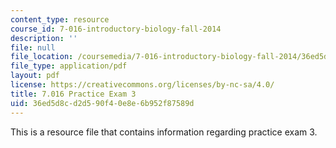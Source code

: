 ```yaml
---
content_type: resource
course_id: 7-016-introductory-biology-fall-2014
description: ''
file: null
file_location: /coursemedia/7-016-introductory-biology-fall-2014/36ed5d8cd2d590f40e8e6b952f87589d_MIT7_016F14_Prac_Exam_3.pdf
file_type: application/pdf
layout: pdf
license: https://creativecommons.org/licenses/by-nc-sa/4.0/
title: 7.016 Practice Exam 3
uid: 36ed5d8c-d2d5-90f4-0e8e-6b952f87589d
---
```

This is a resource file that contains information regarding practice exam 3.